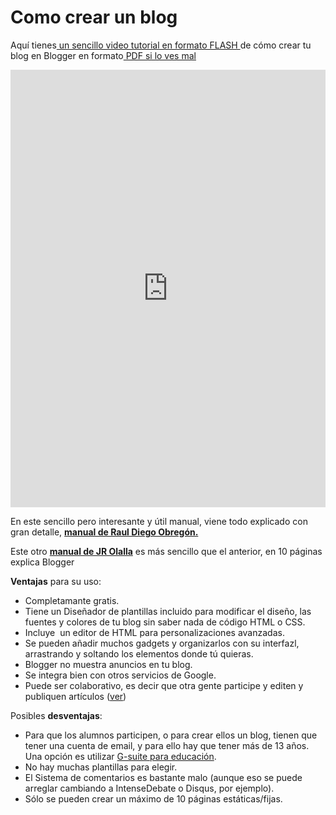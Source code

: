 # Como crear un blog

Aquí tienes[ un sencillo video tutorial en formato FLASH ](http://aularagon.catedu.es/materialesaularagon2013/blogs/videos/CrearBlogger.htm)de cómo crear tu blog en Blogger en formato[ PDF si lo ves mal](http://aularagon.catedu.es/materialesaularagon2013/blogs/videos/CrearBlogger.pdf)

<iframe src="https://docs.google.com/presentation/d/e/2PACX-1vQ3H_gGGZzNXT_FZMGPVcwFH33AOb2QyRe_Sh2arODdZ9kUT-vNnhbjpaIaI455qgFI8WlmTyLazHxa/embed?start=false&loop=false&delayms=3000" frameborder="0" width="100%" height="700" allowfullscreen="true" mozallowfullscreen="true" webkitallowfullscreen="true"></iframe>

En este sencillo pero interesante y útil manual, viene todo explicado con gran detalle, [**manual de Raul Diego Obregón.**](http://www.rauldiego.es/manual-blogger/)

Este otro **[manual de JR Olalla](http://jr2punto0.blogspot.com.es/2013/11/publicar-en-arablogs.html)** es más sencillo que el anterior, en 10 páginas explica Blogger

**Ventajas** para su uso:

- Completamante gratis.
- Tiene un Diseñador de plantillas incluido para modificar el diseño, las fuentes y colores de tu blog sin saber nada de código HTML o CSS.
- Incluye  un editor de HTML para personalizaciones avanzadas.
- Se pueden añadir muchos gadgets y organizarlos con su interfazl, arrastrando y soltando los elementos donde tú quieras.
- Blogger no muestra anuncios en tu blog.
- Se integra bien con otros servicios de Google.
- Puede ser colaborativo, es decir que otra gente participe y editen y publiquen artículos ([ver](https://support.google.com/blogger/answer/42673?hl=es))

Posibles **desventajas**:

- Para que los alumnos participen, o para crear ellos un blog, tienen que tener una cuenta de email, y para ello hay que tener más de 13 años. Una opción es utilizar [G-suite para educación](https://edu.google.com/intl/es-419/products/gsuite-for-education/?modal_active=none).
- No hay muchas plantillas para elegir.
- El Sistema de comentarios es bastante malo (aunque eso se puede arreglar cambiando a IntenseDebate o Disqus, por ejemplo).
- Sólo se pueden crear un máximo de 10 páginas estáticas/fijas.

